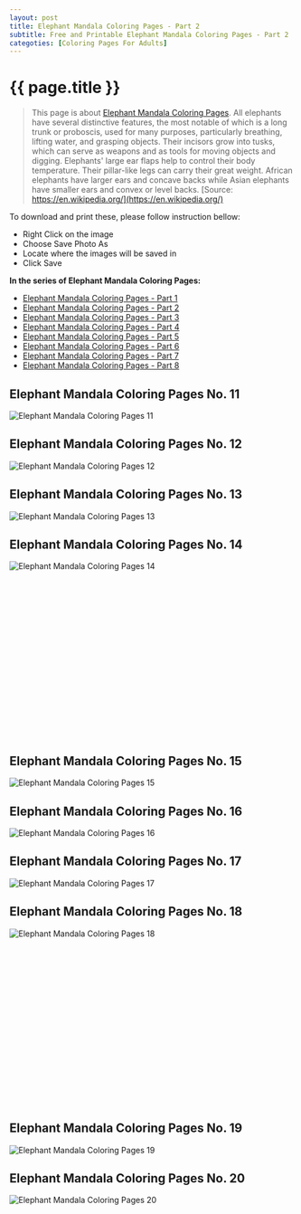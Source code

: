 ```yaml
---
layout: post
title: Elephant Mandala Coloring Pages - Part 2
subtitle: Free and Printable Elephant Mandala Coloring Pages - Part 2
categoties: [Coloring Pages For Adults]
---
```

{{ page.title }}
================
> This page is about [Elephant Mandala Coloring Pages](https://freecoloringpages.github.io/). All elephants have several distinctive features, the most notable of which is a long trunk or proboscis, used for many purposes, particularly breathing, lifting water, and grasping objects. Their incisors grow into tusks, which can serve as weapons and as tools for moving objects and digging. Elephants' large ear flaps help to control their body temperature. Their pillar-like legs can carry their great weight. African elephants have larger ears and concave backs while Asian elephants have smaller ears and convex or level backs. [Source: https://en.wikipedia.org/](https://en.wikipedia.org/)

To download and print these, please follow instruction bellow:
* Right Click on the image 
* Choose Save Photo As 
* Locate where the images will be saved in 
* Click Save

**In the series of Elephant Mandala Coloring Pages:**

* [Elephant Mandala Coloring Pages - Part 1](https://freecoloringpages.github.io/2017/11/28/Elephant-Mandala-Coloring-Pages-part-1.html)
* [Elephant Mandala Coloring Pages - Part 2](https://freecoloringpages.github.io/2017/11/28/Elephant-Mandala-Coloring-Pages-part-2.html)
* [Elephant Mandala Coloring Pages - Part 3](https://freecoloringpages.github.io/2017/11/28/Elephant-Mandala-Coloring-Pages-part-3.html)
* [Elephant Mandala Coloring Pages - Part 4](https://freecoloringpages.github.io/2017/11/28/Elephant-Mandala-Coloring-Pages-part-4.html)
* [Elephant Mandala Coloring Pages - Part 5](https://freecoloringpages.github.io/2017/11/28/Elephant-Mandala-Coloring-Pages-part-5.html)
* [Elephant Mandala Coloring Pages - Part 6](https://freecoloringpages.github.io/2017/11/28/Elephant-Mandala-Coloring-Pages-part-6.html)
* [Elephant Mandala Coloring Pages - Part 7](https://freecoloringpages.github.io/2017/11/28/Elephant-Mandala-Coloring-Pages-part-7.html)
* [Elephant Mandala Coloring Pages - Part 8](https://freecoloringpages.github.io/2017/11/28/Elephant-Mandala-Coloring-Pages-part-8.html)

## Elephant Mandala Coloring Pages No. 11
![Elephant Mandala Coloring Pages 11](https://freecoloringpages.github.io/img1/Elephant-Mandala-Coloring-Pages%20(11).jpg "Elephant Mandala Coloring Pages 11")

## Elephant Mandala Coloring Pages No. 12
![Elephant Mandala Coloring Pages 12](https://freecoloringpages.github.io/img1/Elephant-Mandala-Coloring-Pages%20(12).jpg "Elephant Mandala Coloring Pages 12")

## Elephant Mandala Coloring Pages No. 13
![Elephant Mandala Coloring Pages 13](https://freecoloringpages.github.io/img1/Elephant-Mandala-Coloring-Pages%20(13).jpg "Elephant Mandala Coloring Pages 13")

## Elephant Mandala Coloring Pages No. 14
![Elephant Mandala Coloring Pages 14](https://freecoloringpages.github.io/img1/Elephant-Mandala-Coloring-Pages%20(14).jpg "Elephant Mandala Coloring Pages 14")

<script async src="//pagead2.googlesyndication.com/pagead/js/adsbygoogle.js"></script><!-- Texxtonly --><ins class="adsbygoogle" style="display:inline-block;width:336px;height:280px" data-ad-client="ca-pub-6753140515841889" data-ad-slot="3207852233"></ins><script>(adsbygoogle = window.adsbygoogle || []).push({}); </script>

## Elephant Mandala Coloring Pages No. 15
![Elephant Mandala Coloring Pages 15](https://freecoloringpages.github.io/img1/Elephant-Mandala-Coloring-Pages%20(15).jpg "Elephant Mandala Coloring Pages 15")

## Elephant Mandala Coloring Pages No. 16
![Elephant Mandala Coloring Pages 16](https://freecoloringpages.github.io/img1/Elephant-Mandala-Coloring-Pages%20(16).jpg "Elephant Mandala Coloring Pages 16")

## Elephant Mandala Coloring Pages No. 17
![Elephant Mandala Coloring Pages 17](https://freecoloringpages.github.io/img1/Elephant-Mandala-Coloring-Pages%20(17).jpg "Elephant Mandala Coloring Pages 17")

## Elephant Mandala Coloring Pages No. 18
![Elephant Mandala Coloring Pages 18](https://freecoloringpages.github.io/img1/Elephant-Mandala-Coloring-Pages%20(18).jpg "Elephant Mandala Coloring Pages 18")

<script async src="//pagead2.googlesyndication.com/pagead/js/adsbygoogle.js"></script><!-- Texxtonly --><ins class="adsbygoogle" style="display:inline-block;width:336px;height:280px" data-ad-client="ca-pub-6753140515841889" data-ad-slot="3207852233"></ins><script>(adsbygoogle = window.adsbygoogle || []).push({}); </script>

## Elephant Mandala Coloring Pages No. 19
![Elephant Mandala Coloring Pages 19](https://freecoloringpages.github.io/img1/Elephant-Mandala-Coloring-Pages%20(19).jpg "Elephant Mandala Coloring Pages 19")

## Elephant Mandala Coloring Pages No. 20
![Elephant Mandala Coloring Pages 20](https://freecoloringpages.github.io/img1/Elephant-Mandala-Coloring-Pages%20(20).jpg "Elephant Mandala Coloring Pages 20")

